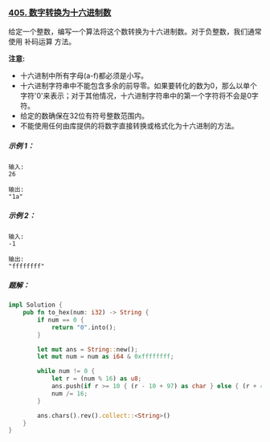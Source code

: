 ### [405. 数字转换为十六进制数](https://leetcode.cn/problems/convert-a-number-to-hexadecimal/)
给定一个整数，编写一个算法将这个数转换为十六进制数。对于负整数，我们通常使用 补码运算 方法。

**注意:**
- 十六进制中所有字母(a-f)都必须是小写。
- 十六进制字符串中不能包含多余的前导零。如果要转化的数为0，那么以单个字符'0'来表示；对于其他情况，十六进制字符串中的第一个字符将不会是0字符。
- 给定的数确保在32位有符号整数范围内。
- 不能使用任何由库提供的将数字直接转换或格式化为十六进制的方法。

##### 示例 1：
```
输入:
26

输出:
"1a"
```

##### 示例 2：
```
输入:
-1

输出:
"ffffffff"
```

##### 题解：
```rust
impl Solution {
    pub fn to_hex(num: i32) -> String {
        if num == 0 {
            return "0".into();
        }

        let mut ans = String::new();
        let mut num = num as i64 & 0xffffffff;

        while num != 0 {
            let r = (num % 16) as u8;
            ans.push(if r >= 10 { (r - 10 + 97) as char } else { (r + 48) as char });
            num /= 16;
        }

        ans.chars().rev().collect::<String>()
    }
}
```
